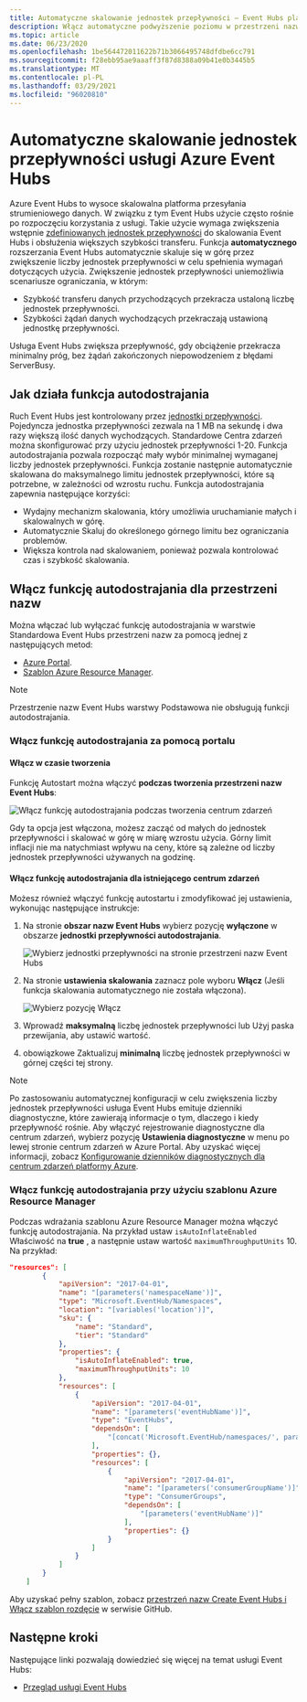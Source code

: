 ```yaml
---
title: Automatyczne skalowanie jednostek przepływności — Event Hubs platformy Azure | Microsoft Docs
description: Włącz automatyczne podwyższenie poziomu w przestrzeni nazw, aby automatycznie skalować jednostki przepływności.
ms.topic: article
ms.date: 06/23/2020
ms.openlocfilehash: 1be564472011622b71b3066495748dfdbe6cc791
ms.sourcegitcommit: f28ebb95ae9aaaff3f87d8388a09b41e0b3445b5
ms.translationtype: MT
ms.contentlocale: pl-PL
ms.lasthandoff: 03/29/2021
ms.locfileid: "96020810"
---
```

# <a name="automatically-scale-up-azure-event-hubs-throughput-units"></a>Automatyczne skalowanie jednostek przepływności usługi Azure Event Hubs
Azure Event Hubs to wysoce skalowalna platforma przesyłania strumieniowego danych. W związku z tym Event Hubs użycie często rośnie po rozpoczęciu korzystania z usługi. Takie użycie wymaga zwiększenia wstępnie [zdefiniowanych jednostek przepływności](event-hubs-scalability.md#throughput-units) do skalowania Event Hubs i obsłużenia większych szybkości transferu. Funkcja **automatycznego** rozszerzania Event Hubs automatycznie skaluje się w górę przez zwiększenie liczby jednostek przepływności w celu spełnienia wymagań dotyczących użycia. Zwiększenie jednostek przepływności uniemożliwia scenariusze ograniczania, w którym:

* Szybkość transferu danych przychodzących przekracza ustaloną liczbę jednostek przepływności.
* Szybkości żądań danych wychodzących przekraczają ustawioną jednostkę przepływności.

Usługa Event Hubs zwiększa przepływność, gdy obciążenie przekracza minimalny próg, bez żądań zakończonych niepowodzeniem z błędami ServerBusy.

## <a name="how-auto-inflate-works"></a>Jak działa funkcja autodostrajania

Ruch Event Hubs jest kontrolowany przez [jednostki przepływności](event-hubs-scalability.md#throughput-units). Pojedyncza jednostka przepływności zezwala na 1 MB na sekundę i dwa razy większą ilość danych wychodzących. Standardowe Centra zdarzeń można skonfigurować przy użyciu jednostek przepływności 1-20. Funkcja autodostrajania pozwala rozpocząć mały wybór minimalnej wymaganej liczby jednostek przepływności. Funkcja zostanie następnie automatycznie skalowana do maksymalnego limitu jednostek przepływności, które są potrzebne, w zależności od wzrostu ruchu. Funkcja autodostrajania zapewnia następujące korzyści:

- Wydajny mechanizm skalowania, który umożliwia uruchamianie małych i skalowalnych w górę.
- Automatycznie Skaluj do określonego górnego limitu bez ograniczania problemów.
- Większa kontrola nad skalowaniem, ponieważ pozwala kontrolować czas i szybkość skalowania.

## <a name="enable-auto-inflate-on-a-namespace"></a>Włącz funkcję autodostrajania dla przestrzeni nazw

Można włączać lub wyłączać funkcję autodostrajania w warstwie Standardowa Event Hubs przestrzeni nazw za pomocą jednej z następujących metod:

- [Azure Portal](https://portal.azure.com).
- [Szablon Azure Resource Manager](https://github.com/Azure/azure-quickstart-templates/tree/master/201-eventhubs-create-namespace-and-enable-inflate).

> [!NOTE]
> Przestrzenie nazw Event Hubs warstwy Podstawowa nie obsługują funkcji autodostrajania.

### <a name="enable-auto-inflate-through-the-portal"></a>Włącz funkcję autodostrajania za pomocą portalu


#### <a name="enable-at-the-time-of-creation"></a>Włącz w czasie tworzenia 
Funkcję Autostart można włączyć **podczas tworzenia przestrzeni nazw Event Hubs**:
 
![Włącz funkcję autodostrajania podczas tworzenia centrum zdarzeń](./media/event-hubs-auto-inflate/event-hubs-auto-inflate1.png)

Gdy ta opcja jest włączona, możesz zacząć od małych do jednostek przepływności i skalować w górę w miarę wzrostu użycia. Górny limit inflacji nie ma natychmiast wpływu na ceny, które są zależne od liczby jednostek przepływności używanych na godzinę.

#### <a name="enable-auto-inflate-for-an-existing-event-hub"></a>Włącz funkcję autodostrajania dla istniejącego centrum zdarzeń
Możesz również włączyć funkcję autostartu i zmodyfikować jej ustawienia, wykonując następujące instrukcje: 
 
1. Na stronie **obszar nazw Event Hubs** wybierz pozycję **wyłączone** w obszarze **jednostki przepływności autodostrajania**.  

    ![Wybierz jednostki przepływności na stronie przestrzeni nazw Event Hubs](./media/event-hubs-auto-inflate/select-throughput-units.png)
2. Na stronie **ustawienia skalowania** zaznacz pole wyboru **Włącz** (Jeśli funkcja skalowania automatycznego nie została włączona).

    ![Wybierz pozycję Włącz](./media/event-hubs-auto-inflate/scale-settings.png)
3. Wprowadź **maksymalną** liczbę jednostek przepływności lub Użyj paska przewijania, aby ustawić wartość. 
4. obowiązkowe Zaktualizuj **minimalną** liczbę jednostek przepływności w górnej części tej strony. 


> [!NOTE]
> Po zastosowaniu automatycznej konfiguracji w celu zwiększenia liczby jednostek przepływności usługa Event Hubs emituje dzienniki diagnostyczne, które zawierają informacje o tym, dlaczego i kiedy przepływność rośnie. Aby włączyć rejestrowanie diagnostyczne dla centrum zdarzeń, wybierz pozycję **Ustawienia diagnostyczne** w menu po lewej stronie centrum zdarzeń w Azure Portal. Aby uzyskać więcej informacji, zobacz [Konfigurowanie dzienników diagnostycznych dla centrum zdarzeń platformy Azure](event-hubs-diagnostic-logs.md). 

### <a name="enable-auto-inflate-using-an-azure-resource-manager-template"></a>Włącz funkcję autodostrajania przy użyciu szablonu Azure Resource Manager

Podczas wdrażania szablonu Azure Resource Manager można włączyć funkcję autodostrajania. Na przykład ustaw `isAutoInflateEnabled` Właściwość na **true** , a następnie ustaw wartość `maximumThroughputUnits` 10. Na przykład:

```json
"resources": [
        {
            "apiVersion": "2017-04-01",
            "name": "[parameters('namespaceName')]",
            "type": "Microsoft.EventHub/Namespaces",
            "location": "[variables('location')]",
            "sku": {
                "name": "Standard",
                "tier": "Standard"
            },
            "properties": {
                "isAutoInflateEnabled": true,
                "maximumThroughputUnits": 10
            },
            "resources": [
                {
                    "apiVersion": "2017-04-01",
                    "name": "[parameters('eventHubName')]",
                    "type": "EventHubs",
                    "dependsOn": [
                        "[concat('Microsoft.EventHub/namespaces/', parameters('namespaceName'))]"
                    ],
                    "properties": {},
                    "resources": [
                        {
                            "apiVersion": "2017-04-01",
                            "name": "[parameters('consumerGroupName')]",
                            "type": "ConsumerGroups",
                            "dependsOn": [
                                "[parameters('eventHubName')]"
                            ],
                            "properties": {}
                        }
                    ]
                }
            ]
        }
    ]
```

Aby uzyskać pełny szablon, zobacz [przestrzeń nazw Create Event Hubs i Włącz szablon rozdęcie](https://github.com/Azure/azure-quickstart-templates/tree/master/201-eventhubs-create-namespace-and-enable-inflate) w serwisie GitHub.


## <a name="next-steps"></a>Następne kroki

Następujące linki pozwalają dowiedzieć się więcej na temat usługi Event Hubs:

* [Przegląd usługi Event Hubs](./event-hubs-about.md)
